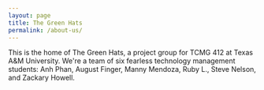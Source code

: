 ```yaml
---
layout: page
title: The Green Hats
permalink: /about-us/
---
```


This is the home of The Green Hats, a project group for TCMG 412 at Texas A&M University.
We're a team of six fearless technology management students: Anh Phan, August Finger, Manny Mendoza, Ruby L., Steve Nelson, and Zackary Howell.
